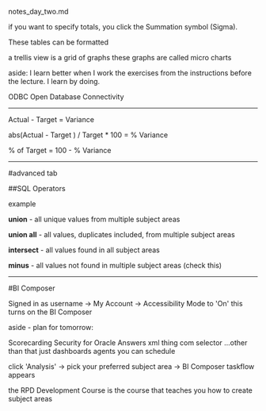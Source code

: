 notes_day_two.md

if you want to specify totals, you click the Summation symbol (Sigma).

These tables can be formatted

a trellis view is a grid of graphs
  these graphs are called micro charts

aside: I learn better when I work the exercises from the instructions before the lecture.  I learn by doing.  

ODBC Open Database Connectivity

---

Actual - Target = Variance

abs(Actual - Target ) / Target * 100 = % Variance

% of Target = 100 - % Variance

---

#advanced tab

##SQL Operators

example

__union__ - all unique values from multiple subject areas

__union all__ - all values, duplicates included, from multiple subject areas

__intersect__ - all values found in all subject areas

__minus__ - all values not found in multiple subject areas (check this)

---

#BI Composer

Signed in as username -> My Account -> Accessibility Mode to 'On'
  this turns on the BI Composer

aside - plan for tomorrow:

  Scorecarding
  Security for Oracle Answers
    xml thing
    com selector
    ...other than that just dashboards
    agents you can schedule

click 'Analysis' -> pick your preferred subject area -> BI Composer taskflow appears

the RPD Development Course is the course that teaches you how to create subject areas
